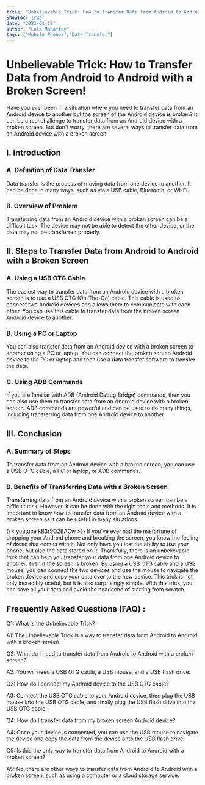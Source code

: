 ```yaml
---
title: "Unbelievable Trick: How to Transfer Data from Android to Android with a Broken Screen!"
ShowToc: true 
date: "2023-01-18"
author: "Lula Mahaffey" 
tags: ["Mobile Phones","Data Transfer"]
---
```

# Unbelievable Trick: How to Transfer Data from Android to Android with a Broken Screen!

Have you ever been in a situation where you need to transfer data from an Android device to another but the screen of the Android device is broken? It can be a real challenge to transfer data from an Android device with a broken screen. But don't worry, there are several ways to transfer data from an Android device with a broken screen.

## I. Introduction

### A. Definition of Data Transfer

Data transfer is the process of moving data from one device to another. It can be done in many ways, such as via a USB cable, Bluetooth, or Wi-Fi.

### B. Overview of Problem

Transferring data from an Android device with a broken screen can be a difficult task. The device may not be able to detect the other device, or the data may not be transferred properly.

## II. Steps to Transfer Data from Android to Android with a Broken Screen 

### A. Using a USB OTG Cable

The easiest way to transfer data from an Android device with a broken screen is to use a USB OTG (On-The-Go) cable. This cable is used to connect two Android devices and allows them to communicate with each other. You can use this cable to transfer data from the broken screen Android device to another.

### B. Using a PC or Laptop

You can also transfer data from an Android device with a broken screen to another using a PC or laptop. You can connect the broken screen Android device to the PC or laptop and then use a data transfer software to transfer the data.

### C. Using ADB Commands

If you are familiar with ADB (Android Debug Bridge) commands, then you can also use them to transfer data from an Android device with a broken screen. ADB commands are powerful and can be used to do many things, including transferring data from one Android device to another.

## III. Conclusion

### A. Summary of Steps

To transfer data from an Android device with a broken screen, you can use a USB OTG cable, a PC or laptop, or ADB commands.

### B. Benefits of Transferring Data with a Broken Screen

Transferring data from an Android device with a broken screen can be a difficult task. However, it can be done with the right tools and methods. It is important to know how to transfer data from an Android device with a broken screen as it can be useful in many situations.

{{< youtube kB3r9O2BACw >}} 
If you've ever had the misfortune of dropping your Android phone and breaking the screen, you know the feeling of dread that comes with it. Not only have you lost the ability to use your phone, but also the data stored on it. Thankfully, there is an unbelievable trick that can help you transfer your data from one Android device to another, even if the screen is broken. By using a USB OTG cable and a USB mouse, you can connect the two devices and use the mouse to navigate the broken device and copy your data over to the new device. This trick is not only incredibly useful, but it is also surprisingly simple. With this trick, you can save all your data and avoid the headache of starting from scratch.

## Frequently Asked Questions (FAQ) :
Q1: What is the Unbelievable Trick?
 
A1: The Unbelievable Trick is a way to transfer data from Android to Android with a broken screen.

Q2: What do I need to transfer data from Android to Android with a broken screen?

A2: You will need a USB OTG cable, a USB mouse, and a USB flash drive.

Q3: How do I connect my Android device to the USB OTG cable?

A3: Connect the USB OTG cable to your Android device, then plug the USB mouse into the USB OTG cable, and finally plug the USB flash drive into the USB OTG cable.

Q4: How do I transfer data from my broken screen Android device?

A4: Once your device is connected, you can use the USB mouse to navigate the device and copy the data from the device onto the USB flash drive.

Q5: Is this the only way to transfer data from Android to Android with a broken screen?

A5: No, there are other ways to transfer data from Android to Android with a broken screen, such as using a computer or a cloud storage service.


